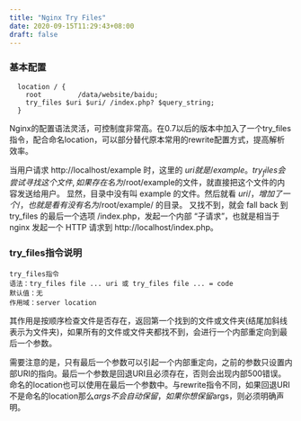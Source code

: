 ```yaml
---
title: "Nginx Try Files"
date: 2020-09-15T11:29:43+08:00
draft: false
---
```


### 基本配置
```shell
  location / {
    root         /data/website/baidu;
    try_files $uri $uri/ /index.php? $query_string;
  }
```

Nginx的配置语法灵活，可控制度非常高。在0.7以后的版本中加入了一个try_files指令，配合命名location，可以部分替代原本常用的rewrite配置方式，提高解析效率。

当用户请求 http://localhost/example 时，这里的 $uri 就是 /example。 
try_files 会尝试寻找这个文件, 如果存在名为 /$root/example的文件，就直接把这个文件的内容发送给用户。 
显然，目录中没有叫 example 的文件。然后就看 $uri/，增加了一个 /，也就是看有没有名为 /$root/example/ 的目录。 
又找不到，就会 fall back 到 try_files 的最后一个选项 /index.php，发起一个内部 “子请求”，也就是相当于 nginx 发起一个 HTTP 请求到 http://localhost/index.php。

### try_files指令说明

```
try_files指令
语法：try_files file ... uri 或 try_files file ... = code
默认值：无
作用域：server location
```

其作用是按顺序检查文件是否存在，返回第一个找到的文件或文件夹(结尾加斜线表示为文件夹)，如果所有的文件或文件夹都找不到，会进行一个内部重定向到最后一个参数。

需要注意的是，只有最后一个参数可以引起一个内部重定向，之前的参数只设置内部URI的指向。最后一个参数是回退URI且必须存在，否则会出现内部500错误。命名的location也可以使用在最后一个参数中。与rewrite指令不同，如果回退URI不是命名的location那么$args不会自动保留，如果你想保留$args，则必须明确声明。